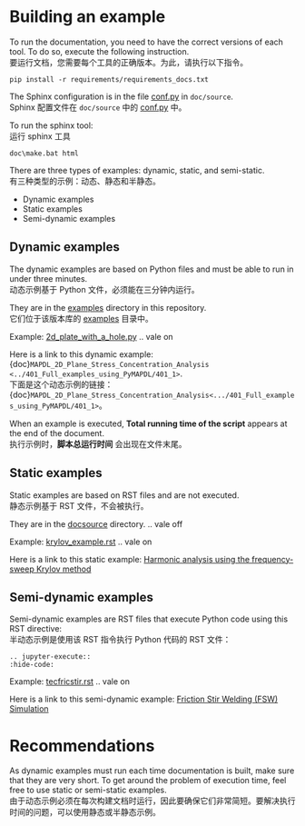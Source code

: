 # Building an example

To run the documentation, you need to have the correct versions of each tool. To do so, execute the following instruction.\
要运行文档，您需要每个工具的正确版本。为此，请执行以下指令。

```
pip install -r requirements/requirements_docs.txt
```

The Sphinx configuration is in the file [conf.py](https://github.com/pyansys/pymapdl/blob/main/doc/source/conf.py) in `doc/source`.\
Sphinx 配置文件在 `doc/source` 中的 [conf.py](https://github.com/pyansys/pymapdl/blob/main/doc/source/conf.py) 中。

To run the sphinx tool:\
运行 sphinx 工具

```
doc\make.bat html
```

There are three types of examples: dynamic, static, and semi-static.\
有三种类型的示例：动态、静态和半静态。

- Dynamic examples
- Static examples
- Semi-dynamic examples

## Dynamic examples

The dynamic examples are based on Python files and must be able to run in under three minutes.\
动态示例基于 Python 文件，必须能在三分钟内运行。

They are in the [examples](https://github.com/pyansys/pymapdl/tree/main/examples) directory in this repository.\
它们位于该版本库的 [examples](https://github.com/pyansys/pymapdl/tree/main/examples) 目录中。

Example: [2d_plate_with_a_hole.py](https://github.com/pyansys/pymapdl/blob/main/examples/00-mapdl-examples/2d_plate_with_a_hole.py) .. vale on

Here is a link to this dynamic example: {doc}`MAPDL_2D_Plane_Stress_Concentration_Analysis <../401_Full_examples_using_PyMAPDL/401_1>`.\
下面是这个动态示例的链接：{doc}`MAPDL_2D_Plane_Stress_Concentration_Analysis<.../401_Full_examples_using_PyMAPDL/401_1>`。

When an example is executed, **Total running time of the script** appears at the end of the document.\
执行示例时，**脚本总运行时间** 会出现在文件末尾。

## Static examples

Static examples are based on RST files and are not executed.\
静态示例基于 RST 文件，不会被执行。

They are in the [docsource](https://github.com/pyansys/pymapdl/tree/main/doc/source) directory. .. vale off

Example: [krylov_example.rst](https://raw.githubusercontent.com/pyansys/pymapdl/main/doc/source/examples/extended_examples/Krylov/krylov_example.rst) .. vale on

Here is a link to this static example: [Harmonic analysis using the frequency-sweep Krylov method](https://dev.mapdl.docs.pyansys.com/version/stable/examples/extended_examples/Krylov/krylov_example.html)


## Semi-dynamic examples

Semi-dynamic examples are RST files that execute Python code using this RST directive:\
半动态示例是使用该 RST 指令执行 Python 代码的 RST 文件：

```
.. jupyter-execute::
:hide-code:
```

Example: [tecfricstir.rst](https://raw.githubusercontent.com/pyansys/pymapdl-examples/main/doc/source/technology_showcase_examples/techdemo-28/ex_28-tecfricstir.rst) .. vale on

Here is a link to this semi-dynamic example: [Friction Stir Welding (FSW) Simulation](https://examples.mapdl.docs.pyansys.com/version/stable/technology_showcase_examples/techdemo-28/ex_28-tecfricstir.html)

# Recommendations

As dynamic examples must run each time documentation is built, make sure that they are very short. To get around the problem of execution time, feel free to use static or semi-static examples.\
由于动态示例必须在每次构建文档时运行，因此要确保它们非常简短。要解决执行时间的问题，可以使用静态或半静态示例。
